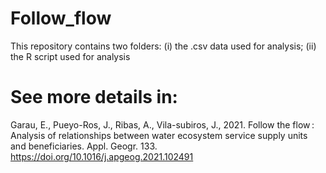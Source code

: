 # Follow_flow
This repository contains two folders: (i) the .csv data used for analysis; (ii) the R script used for analysis
# See more details in: 
Garau, E., Pueyo-Ros, J., Ribas, A., Vila-subiros, J., 2021. Follow the flow : Analysis of relationships between water ecosystem service supply units and beneficiaries. Appl. Geogr. 133. https://doi.org/10.1016/j.apgeog.2021.102491
